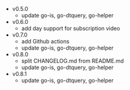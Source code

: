 - v0.5.0
  - update go-is, go-dtquery, go-helper
- v0.6.0
  - add day support for subscription video
- v0.7.0
  - add Github actions
  - update go-is, go-dtquery, go-helper
- v0.8.0
  - split CHANGELOG.md from README.md
  - update go-is, go-dtquery, go-helper
- v0.8.1
  - update go-is, go-dtquery, go-helper
